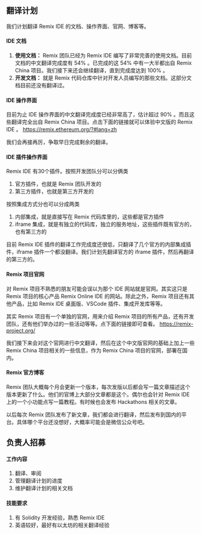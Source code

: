 ## 翻译计划
我们计划翻译 Remix IDE 的文档、操作界面、官网、博客等。
#### IDE 文档
1. **使用文档：** Remix 团队已经为 Remix IDE 编写了非常完善的使用文档。目前文档的中文翻译完成度有 54% 。已完成的这 54% 中有一大半都出自 Remix China 项目。我们接下来还会继续翻译，直到完成度达到 100% 。
2. **开发文档：** 就是 Remix 代码仓库中针对开发人员编写的那些文档。这部分文档目前还没有翻译过。

#### IDE 操作界面
目前为止 IDE 操作界面的中文翻译完成度已经非常高了，估计超过 90% 。而且这些翻译完全出自 Remix China 项目。点击下面的链接就可以体验中文版的 Remix IDE 。
https://remix.ethereum.org/?#lang=zh

我们会再接再厉，争取早日完成剩余的翻译。

#### IDE 插件操作界面
Remix IDE 有30个插件。按照开发团队分可以分俩类
1. 官⽅插件，也就是 Remix 团队开发的
2. 第三⽅插件，也就是第三⽅开发的

按照集成⽅式分也可以分成两类
1. 内部集成，就是直接写在 Remix 代码库⾥的，这些都是官⽅插件
2. iframe 集成，就是有独⽴的代码库，独⽴的服务地址，这些插件既有官⽅的，也有第三⽅的

目前 Remix IDE 插件的翻译工作完成度还很低，只翻译了几个官方的内部集成插件，iframe 插件一个都没翻译。我们计划先翻译官方的 iframe 插件，然后再翻译的第三方的。

#### Remix 项目官网
对 Remix 项目不熟悉的朋友可能会误以为那个 IDE 网站就是官网。其实这只是 Remix 项目的核心产品 Remix Online IDE 的网站。除此之外，Remix 项目还有其他产品，比如 Remix IDE 桌面版、VSCode 插件、集成开发库等等。

其实 Remix 项目有一个单独的官网，用来介绍 Remix 项目的所有产品，还有开发团队，还有他们举办过的一些活动等等。点下面的链接即可查看。
https://remix-project.org/

我们接下来会对这个官网进行中文翻译，然后在这个中文版官网的基础上加上一些 Remix China 项目相关的一些信息，作为 Remix China 项目的官网，部署在国内。

#### Remix 官方博客
Remix 团队大概每个月会更新一个版本，每次发版以后都会写一篇文章描述这个版本更新了什么。他们的官博上大部分文章都是这个。偶尔也会针对 Remix IDE 上的一个小功能点写一篇教程。有时候也会发布 Hackathons 相关的文章。

以后每次 Remix 团队发布了新文章，我们都会进行翻译，然后发布到国内的平台。具体哪个平台还没想好，大概率可能会是微信公众号吧。

## 负责人招募
#### 工作内容
1. 翻译、审阅
2. 管理翻译计划的进度
3. 维护翻译计划的相关文档

#### 技能要求
1. 有 Solidity 开发经验，熟悉 Remix IDE
2. 英语较好，最好有以太坊的相关翻译经验
